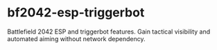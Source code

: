 # bf2042-esp-triggerbot
Battlefield 2042 ESP and triggerbot features. Gain tactical visibility and automated aiming without network dependency.
